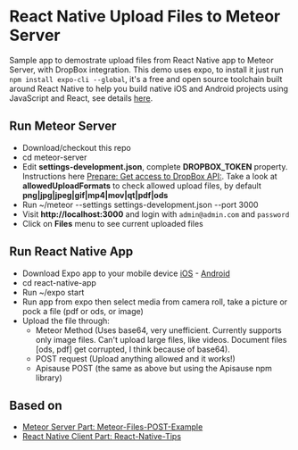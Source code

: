 
# React Native Upload Files to Meteor Server
Sample app to demostrate upload files from React Native app to Meteor Server, with DropBox integration. This demo uses expo, to install it just run ```npm install expo-cli --global```, it's a free and open source toolchain built around React Native to help you build native iOS and Android projects using JavaScript and React, see details [here](https://expo.io/).

## Run Meteor Server
- Download/checkout this repo
- cd meteor-server
- Edit **settings-development.json**, complete **DROPBOX_TOKEN** property. Instructions here [Prepare: Get access to DropBox API:](https://github.com/VeliovGroup/Meteor-Files/wiki/DropBox-Integration). Take a look at **allowedUploadFormats** to check allowed upload files, by default **png|jpg|jpeg|gif|mp4|mov|qt|pdf|ods**
- Run ~/meteor --settings settings-development.json --port 3000
- Visit **http://localhost:3000** and login with ```admin@admin.com``` and ```password```
- Click on **Files** menu to see current uploaded files

## Run React Native App
- Download Expo app to your mobile device [iOS](https://itunes.apple.com/us/app/expo-client/id982107779?mt=8) - [Android](https://play.google.com/store/apps/details?id=host.exp.exponent&hl=es)
- cd react-native-app
- Run ~/expo start
- Run app from expo then select media from camera roll, take a picture or pock a file (pdf or ods, or image)
- Upload the file through:
  - Meteor Method (Uses base64, very unefficient. Currently supports only image files. Can't upload large files, like videos. Document files [ods, pdf] get corrupted, I think because of base64).
  - POST request (Upload anything allowed and it works!)
  - Apisause POST (the same as above but using the Apisause npm library)
## Based on
- [Meteor Server Part: Meteor-Files-POST-Example](https://github.com/noris666/Meteor-Files-POST-Example)
- [React Native Client Part: React-Native-Tips](https://github.com/g6ling/React-Native-Tips/blob/master/How_to_upload_photo%2Cfile_in%20react-native/README.md)

